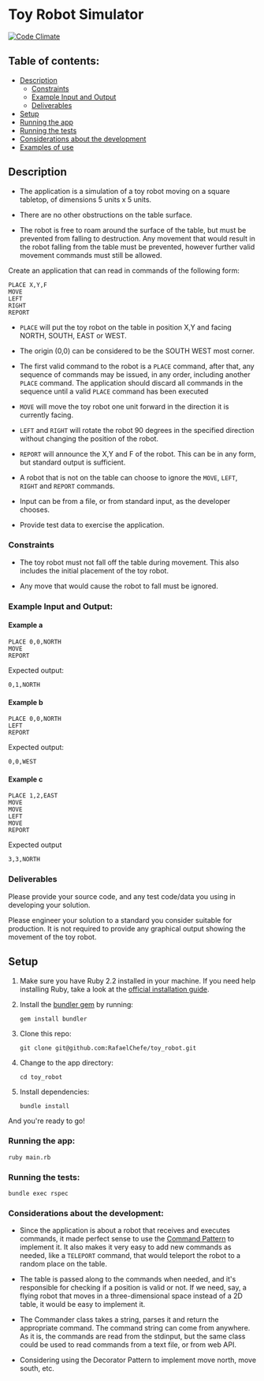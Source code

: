 # Toy Robot Simulator

[![Code Climate](https://codeclimate.com/github/RafaelChefe/toy_robot/badges/gpa.svg)](https://codeclimate.com/github/RafaelChefe/toy_robot)

## Table of contents:

* [Description](./README.md#description)
  * [Constraints](./README.md#constraints)
  * [Example Input and Output](./README.md#example-input-and-output)
  * [Deliverables](./README.md#deliverables)
* [Setup](./README.md#setup)
* [Running the app](./README.md#running-the-app)
* [Running the tests](./README.md#running-the-tests)
* [Considerations about the development](./README.md#considerations-about-the-development)
* [Examples of use](./test_data/test_data.txt)

## Description

* The application is a simulation of a toy robot moving on a square tabletop, of dimensions 5 units x 5 units.

* There are no other obstructions on the table surface.

* The robot is free to roam around the surface of the table, but must be prevented from falling to destruction. Any movement that would result in the robot falling from the table must be prevented, however further valid movement commands must still be allowed.

Create an application that can read in commands of the following form:
```
PLACE X,Y,F
MOVE
LEFT
RIGHT
REPORT
```

* `PLACE` will put the toy robot on the table in position X,Y and facing NORTH, SOUTH, EAST or WEST.

* The origin (0,0) can be considered to be the SOUTH WEST most corner.

* The first valid command to the robot is a `PLACE` command, after that, any sequence of commands may be issued, in any order, including another `PLACE` command. The application should discard all commands in the sequence until a valid `PLACE` command has been executed

* `MOVE` will move the toy robot one unit forward in the direction it is currently facing.

* `LEFT` and `RIGHT` will rotate the robot 90 degrees in the specified direction without changing the position of the robot.

* `REPORT` will announce the X,Y and F of the robot. This can be in any form, but standard output is sufficient.

* A robot that is not on the table can choose to ignore the `MOVE`, `LEFT`, `RIGHT` and `REPORT` commands.

* Input can be from a file, or from standard input, as the developer chooses.

* Provide test data to exercise the application.

### Constraints

* The toy robot must not fall off the table during movement. This also includes the initial placement of the toy robot.

* Any move that would cause the robot to fall must be ignored.

### Example Input and Output:

#### Example a

    PLACE 0,0,NORTH
    MOVE
    REPORT

Expected output:

    0,1,NORTH

#### Example b

    PLACE 0,0,NORTH
    LEFT
    REPORT

Expected output:

    0,0,WEST

#### Example c

    PLACE 1,2,EAST
    MOVE
    MOVE
    LEFT
    MOVE
    REPORT

Expected output

    3,3,NORTH

### Deliverables

Please provide your source code, and any test code/data you using in
developing your solution.

Please engineer your solution to a standard you consider suitable for
production. It is not required to provide any graphical output showing the
movement of the toy robot.

## Setup

1. Make sure you have Ruby 2.2 installed in your machine. If you need help installing Ruby, take a look at the [official installation guide](https://www.ruby-lang.org/en/documentation/installation/).

2. Install the [bundler gem](http://bundler.io/) by running:

    ```gem install bundler```

3. Clone this repo:

    ```git clone git@github.com:RafaelChefe/toy_robot.git```

4. Change to the app directory:

    ```cd toy_robot```

5. Install dependencies:

    ```bundle install```

And you're ready to go!

### Running the app:
```ruby main.rb```

### Running the tests:
```bundle exec rspec```

### Considerations about the development:

* Since the application is about a robot that receives and executes commands, it made perfect sense to use the [Command Pattern](https://en.wikipedia.org/wiki/Command_pattern) to implement it. It also makes it very easy to add new commands as needed, like a `TELEPORT` command, that would teleport the robot to a random place on the table.

* The table is passed along to the commands when needed, and it's responsible for checking if a position is valid or not. If we need, say, a flying robot that moves in a three-dimensional space instead of a 2D table, it would be easy to implement it.

* The Commander class takes a string, parses it and return the appropriate command. The command string can come from anywhere. As it is, the commands are read from the stdinput, but the same class could be used to read commands from a text file, or from web API.

* Considering using the Decorator Pattern to implement move north, move south, etc.
